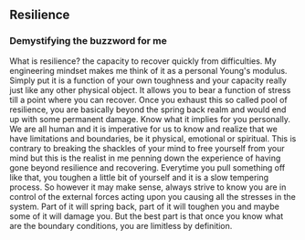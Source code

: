 ## Resilience
### Demystifying the buzzword for me

What is resilience? the capacity to recover quickly from difficulties. My engineering mindset makes me think of it as a personal Young's modulus. Simply put it is a function of your own toughness and your capacity really just like any other physical object. It allows you to bear a function of stress till a point where you can recover. Once you exhaust this so called pool of resilience, you are basically beyond the spring back realm and would end up with some permanent damage. Know what it implies for you personally. We are all human and it is imperative for us to know and realize that we have limitations and boundaries, be it physical, emotional or spiritual. This is contrary to breaking the shackles of your mind to free yourself from your mind but this is the realist in me penning down the experience of having gone beyond resilience and recovering. Everytime you pull something off like that, you toughen a little bit of yourself and it is a slow tempering process. So however it may make sense, always strive to know you are in control of the external forces acting upon you causing all the stresses in the system. Part of it will spring back, part of it will toughen you and maybe some of it will damage you. But the best part is that once you know what are the boundary conditions, you are limitless by definition. 